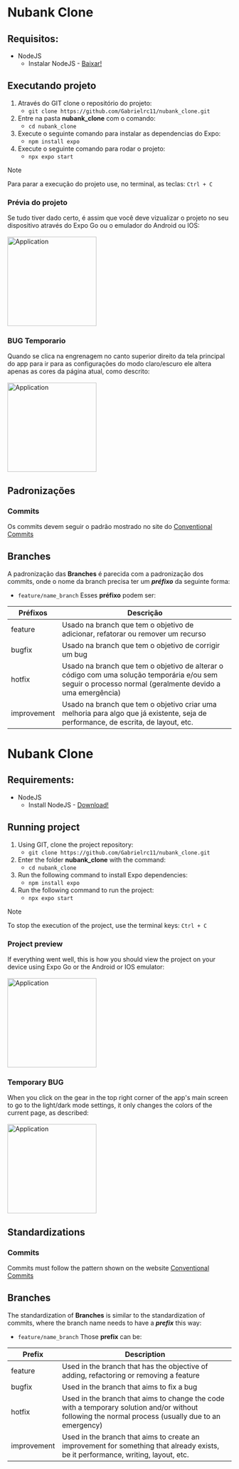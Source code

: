 # Nubank Clone

## Requisitos:
- NodeJS
  - Instalar NodeJS - <a href="https://nodejs.org/dist/v20.12.2/node-v20.12.2-x64.msi">Baixar!</a>

## Executando projeto
1. Através do GIT clone o repositório do projeto:
    - ```git clone https://github.com/Gabrielrc11/nubank_clone.git```
2. Entre na pasta **nubank_clone** com o comando:
    - ```cd nubank_clone```
3. Execute o seguinte comando para instalar as dependencias do Expo:
    - ```npm install expo```
4. Execute o seguinte comando para rodar o projeto:
    - ```npx expo start```
> [!NOTE]
> Para parar a execução do projeto use, no terminal, as teclas: ```Ctrl + C```

### Prévia do projeto
Se tudo tiver dado certo, é assim que você deve vizualizar o projeto no seu dispositivo através do Expo Go ou o emulador do Android ou IOS:
<br><br>
<img src="Application.jpg" alt="Application" width="200"/>

### BUG Temporario
Quando se clica na engrenagem no canto superior direito da tela principal do app para ir para as configurações do modo claro/escuro ele altera apenas as cores da página atual, como descrito:
<br><br>
<img src="Application.gif" alt="Application" width="200"/>

## Padronizações
### Commits
Os commits devem seguir o padrão mostrado no site do <a href="https://www.conventionalcommits.org/pt-br/v1.0.0/" target="_blank">Conventional Commits</a>

## Branches
A padronização das **Branches** é parecida com a padronização dos commits, onde o nome da branch precisa ter um ***préfixo*** da seguinte forma:
 - ```feature/name_branch```
Esses **préfixo** podem ser:

| Préfixos  | Descrição |
| ------------- | ------------- |
| feature | Usado na branch que tem o objetivo de adicionar, refatorar ou remover um recurso  |
| bugfix  | Usado na branch que tem o objetivo de corrigir um bug  |
| hotfix  | Usado na branch que tem o objetivo de alterar o código com uma solução temporária e/ou sem seguir o processo normal (geralmente devido a uma emergência)  |
| improvement  | Usado na branch que tem o objetivo criar uma melhoria para algo que já existente, seja de performance, de escrita, de layout, etc. |



# Nubank Clone

## Requirements:
- NodeJS
  - Install NodeJS - <a href="https://nodejs.org/dist/v20.12.2/node-v20.12.2-x64.msi">Download!</a>

## Running project
1. Using GIT, clone the project repository:
    - ```git clone https://github.com/Gabrielrc11/nubank_clone.git```
2. Enter the folder **nubank_clone** with the command:
    - ```cd nubank_clone```
3. Run the following command to install Expo dependencies:
    - ```npm install expo```
4. Run the following command to run the project:
    - ```npx expo start```
> [!NOTE]
> To stop the execution of the project, use the terminal keys: ```Ctrl + C```

### Project preview
If everything went well, this is how you should view the project on your device using Expo Go or the Android or IOS emulator:
<br><br>
<img src="Application.jpg" alt="Application" width="200"/>

### Temporary BUG
When you click on the gear in the top right corner of the app's main screen to go to the light/dark mode settings, it only changes the colors of the current page, as described:
<br><br>
<img src="Application.gif" alt="Application" width="200"/>

## Standardizations
### Commits
Commits must follow the pattern shown on the website <a href="https://www.conventionalcommits.org/pt-br/v1.0.0/" target="_blank">Conventional Commits</a>

## Branches
The standardization of **Branches** is similar to the standardization of commits, where the branch name needs to have a ***prefix*** this way:
 - ```feature/name_branch```
Those **prefix** can be:

| Prefix  | Description |
| ------------- | ------------- |
| feature | Used in the branch that has the objective of adding, refactoring or removing a feature  |
| bugfix  | Used in the branch that aims to fix a bug  |
| hotfix  | Used in the branch that aims to change the code with a temporary solution and/or without following the normal process (usually due to an emergency)  |
| improvement  | Used in the branch that aims to create an improvement for something that already exists, be it performance, writing, layout, etc. |
